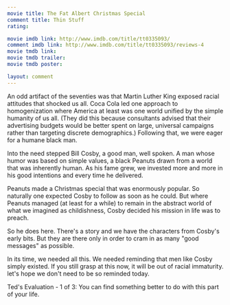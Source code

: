```yaml
---
movie title: The Fat Albert Christmas Special
comment title: Thin Stuff
rating: 

movie imdb link: http://www.imdb.com/title/tt0335093/
comment imdb link: http://www.imdb.com/title/tt0335093/reviews-4
movie tmdb link: 
movie tmdb trailer: 
movie tmdb poster: 

layout: comment
---
```


An odd artifact of the seventies was that Martin Luther King exposed racial attitudes that shocked us all. Coca Cola led one approach to homogenization where America at least was one world unified by the simple humanity of us all. (They did this because consultants advised that their advertising budgets would be better spent on large, universal campaigns rather than targeting discrete demographics.) Following that, we were eager for a humane black man. 

Into the need stepped Bill Cosby, a good man, well spoken. A man whose humor was based on simple values, a black Peanuts drawn from a world that was inherently human. As his fame grew, we invested more and more in his good intentions and every time he delivered. 

Peanuts made a Christmas special that was enormously popular. So naturally one expected Cosby to follow as soon as he could. But where Peanuts managed (at least for a while) to remain in the abstract world of what we imagined as childishness, Cosby decided his mission in life was to preach. 

So he does here. There's a story and we have the characters from Cosby's early bits. But they are there only in order to cram in as many "good messages" as possible. 

In its time, we needed all this. We needed reminding that men like Cosby simply existed. If you still grasp at this now, it will be out of racial immaturity. let's hope we don't need to be so reminded today. 

Ted's Evaluation - 1 of 3: You can find something better to do with this part of your life.